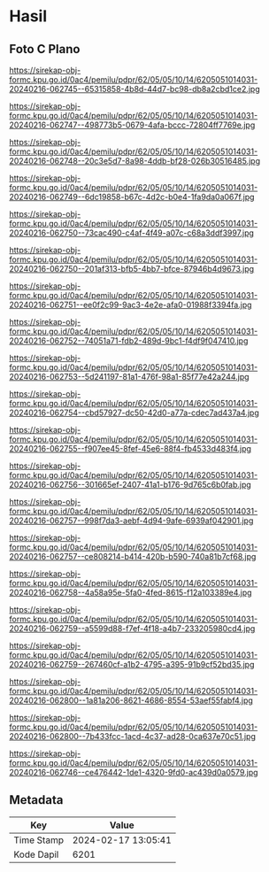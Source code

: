 # Hasil

## Foto C Plano

https://sirekap-obj-formc.kpu.go.id/0ac4/pemilu/pdpr/62/05/05/10/14/6205051014031-20240216-062745--65315858-4b8d-44d7-bc98-db8a2cbd1ce2.jpg

https://sirekap-obj-formc.kpu.go.id/0ac4/pemilu/pdpr/62/05/05/10/14/6205051014031-20240216-062747--498773b5-0679-4afa-bccc-72804ff7769e.jpg

https://sirekap-obj-formc.kpu.go.id/0ac4/pemilu/pdpr/62/05/05/10/14/6205051014031-20240216-062748--20c3e5d7-8a98-4ddb-bf28-026b30516485.jpg

https://sirekap-obj-formc.kpu.go.id/0ac4/pemilu/pdpr/62/05/05/10/14/6205051014031-20240216-062749--6dc19858-b67c-4d2c-b0e4-1fa9da0a067f.jpg

https://sirekap-obj-formc.kpu.go.id/0ac4/pemilu/pdpr/62/05/05/10/14/6205051014031-20240216-062750--73cac490-c4af-4f49-a07c-c68a3ddf3997.jpg

https://sirekap-obj-formc.kpu.go.id/0ac4/pemilu/pdpr/62/05/05/10/14/6205051014031-20240216-062750--201af313-bfb5-4bb7-bfce-87946b4d9673.jpg

https://sirekap-obj-formc.kpu.go.id/0ac4/pemilu/pdpr/62/05/05/10/14/6205051014031-20240216-062751--ee0f2c99-9ac3-4e2e-afa0-01988f3394fa.jpg

https://sirekap-obj-formc.kpu.go.id/0ac4/pemilu/pdpr/62/05/05/10/14/6205051014031-20240216-062752--74051a71-fdb2-489d-9bc1-f4df9f047410.jpg

https://sirekap-obj-formc.kpu.go.id/0ac4/pemilu/pdpr/62/05/05/10/14/6205051014031-20240216-062753--5d241197-81a1-476f-98a1-85f77e42a244.jpg

https://sirekap-obj-formc.kpu.go.id/0ac4/pemilu/pdpr/62/05/05/10/14/6205051014031-20240216-062754--cbd57927-dc50-42d0-a77a-cdec7ad437a4.jpg

https://sirekap-obj-formc.kpu.go.id/0ac4/pemilu/pdpr/62/05/05/10/14/6205051014031-20240216-062755--f907ee45-8fef-45e6-88f4-fb4533d483f4.jpg

https://sirekap-obj-formc.kpu.go.id/0ac4/pemilu/pdpr/62/05/05/10/14/6205051014031-20240216-062756--301665ef-2407-41a1-b176-9d765c6b0fab.jpg

https://sirekap-obj-formc.kpu.go.id/0ac4/pemilu/pdpr/62/05/05/10/14/6205051014031-20240216-062757--998f7da3-aebf-4d94-9afe-6939af042901.jpg

https://sirekap-obj-formc.kpu.go.id/0ac4/pemilu/pdpr/62/05/05/10/14/6205051014031-20240216-062757--ce808214-b414-420b-b590-740a81b7cf68.jpg

https://sirekap-obj-formc.kpu.go.id/0ac4/pemilu/pdpr/62/05/05/10/14/6205051014031-20240216-062758--4a58a95e-5fa0-4fed-8615-f12a103389e4.jpg

https://sirekap-obj-formc.kpu.go.id/0ac4/pemilu/pdpr/62/05/05/10/14/6205051014031-20240216-062759--a5599d88-f7ef-4f18-a4b7-233205980cd4.jpg

https://sirekap-obj-formc.kpu.go.id/0ac4/pemilu/pdpr/62/05/05/10/14/6205051014031-20240216-062759--267460cf-a1b2-4795-a395-91b9cf52bd35.jpg

https://sirekap-obj-formc.kpu.go.id/0ac4/pemilu/pdpr/62/05/05/10/14/6205051014031-20240216-062800--1a81a206-8621-4686-8554-53aef55fabf4.jpg

https://sirekap-obj-formc.kpu.go.id/0ac4/pemilu/pdpr/62/05/05/10/14/6205051014031-20240216-062800--7b433fcc-1acd-4c37-ad28-0ca637e70c51.jpg

https://sirekap-obj-formc.kpu.go.id/0ac4/pemilu/pdpr/62/05/05/10/14/6205051014031-20240216-062746--ce476442-1de1-4320-9fd0-ac439d0a0579.jpg


## Metadata

| Key        | Value               |
| ---------- | ------------------- |
| Time Stamp | 2024-02-17 13:05:41 |
| Kode Dapil | 6201                |



